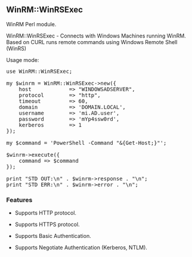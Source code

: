 ## WinRM::WinRSExec

WinRM Perl module.

WinRM::WinRSExec - Connects with Windows Machines running WinRM.
Based on CURL runs remote commands using Windows Remote Shell (WinRS)

Usage mode:

<pre>
use WinRM::WinRSExec;

my $winrm = WinRM::WinRSExec->new({
    host            => "WINDOWSADSERVER",
    protocol        => "http",
    timeout         => 60,
    domain          => 'DOMAIN.LOCAL',
    username        => 'mi.AD.user',
    password        => 'mYp4ssw0rd',
    kerberos        => 1
});

my $command = 'PowerShell -Command "&{Get-Host;}"';

$winrm->execute({
    command => $command
});

print "STD OUT:\n" . $winrm->response . "\n";
print "STD ERR:\n" . $winrm->error . "\n";
</pre>

### Features

- Supports HTTP protocol.

- Supports HTTPS protocol.

- Supports Basic Authentication.

- Supports Negotiate Authentication (Kerberos, NTLM).
